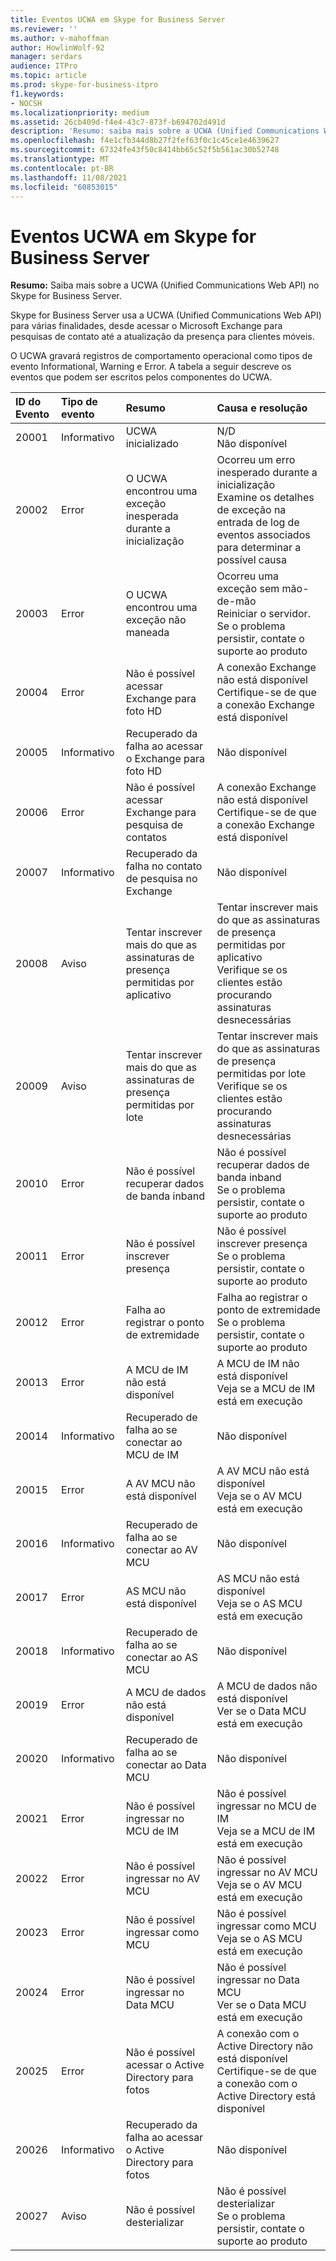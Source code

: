 ```yaml
---
title: Eventos UCWA em Skype for Business Server
ms.reviewer: ''
ms.author: v-mahoffman
author: HowlinWolf-92
manager: serdars
audience: ITPro
ms.topic: article
ms.prod: skype-for-business-itpro
f1.keywords:
- NOCSH
ms.localizationpriority: medium
ms.assetid: 26cb409d-f4e4-43c7-873f-b694702d491d
description: 'Resumo: saiba mais sobre a UCWA (Unified Communications Web API) no Skype for Business Server.'
ms.openlocfilehash: f4e1cfb344d8b27f2fef63f0c1c45ce1e4639627
ms.sourcegitcommit: 67324fe43f50c8414bb65c52f5b561ac30b52748
ms.translationtype: MT
ms.contentlocale: pt-BR
ms.lasthandoff: 11/08/2021
ms.locfileid: "60853015"
---
```

# <a name="ucwa-events-in-skype-for-business-server"></a>Eventos UCWA em Skype for Business Server
 
**Resumo:** Saiba mais sobre a UCWA (Unified Communications Web API) no Skype for Business Server.
  
Skype for Business Server usa a UCWA (Unified Communications Web API) para várias finalidades, desde acessar o Microsoft Exchange para pesquisas de contato até a atualização da presença para clientes móveis.
  
O UCWA gravará registros de comportamento operacional como tipos de evento Informational, Warning e Error. A tabela a seguir descreve os eventos que podem ser escritos pelos componentes do UCWA.
  
|**ID do Evento**|**Tipo de evento**|**Resumo**|**Causa e resolução**|
|:-----|:-----|:-----|:-----|
|20001  <br/> |Informativo  <br/> |UCWA inicializado  <br/> |N/D  <br/> Não disponível  <br/> |
|20002  <br/> |Error  <br/> |O UCWA encontrou uma exceção inesperada durante a inicialização  <br/> |Ocorreu um erro inesperado durante a inicialização  <br/> Examine os detalhes de exceção na entrada de log de eventos associados para determinar a possível causa  <br/> |
|20003  <br/> |Error  <br/> |O UCWA encontrou uma exceção não maneada  <br/> |Ocorreu uma exceção sem mão-de-mão  <br/> Reiniciar o servidor. Se o problema persistir, contate o suporte ao produto  <br/> |
|20004  <br/> |Error  <br/> |Não é possível acessar Exchange para foto HD  <br/> |A conexão Exchange não está disponível  <br/> Certifique-se de que a conexão Exchange está disponível  <br/> |
|20005  <br/> |Informativo  <br/> |Recuperado da falha ao acessar o Exchange para foto HD  <br/> |Não disponível  <br/> |
|20006  <br/> |Error  <br/> |Não é possível acessar Exchange para pesquisa de contatos  <br/> |A conexão Exchange não está disponível  <br/> Certifique-se de que a conexão Exchange está disponível  <br/> |
|20007  <br/> |Informativo  <br/> |Recuperado da falha no contato de pesquisa no Exchange  <br/> |Não disponível  <br/> |
|20008  <br/> |Aviso  <br/> |Tentar inscrever mais do que as assinaturas de presença permitidas por aplicativo  <br/> |Tentar inscrever mais do que as assinaturas de presença permitidas por aplicativo  <br/> Verifique se os clientes estão procurando assinaturas desnecessárias  <br/> |
|20009  <br/> |Aviso  <br/> |Tentar inscrever mais do que as assinaturas de presença permitidas por lote  <br/> |Tentar inscrever mais do que as assinaturas de presença permitidas por lote  <br/> Verifique se os clientes estão procurando assinaturas desnecessárias  <br/> |
|20010  <br/> |Error  <br/> |Não é possível recuperar dados de banda inband  <br/> |Não é possível recuperar dados de banda inband  <br/> Se o problema persistir, contate o suporte ao produto  <br/> |
|20011  <br/> |Error  <br/> |Não é possível inscrever presença  <br/> |Não é possível inscrever presença  <br/> Se o problema persistir, contate o suporte ao produto  <br/> |
|20012  <br/> |Error  <br/> |Falha ao registrar o ponto de extremidade  <br/> |Falha ao registrar o ponto de extremidade  <br/> Se o problema persistir, contate o suporte ao produto  <br/> |
|20013  <br/> |Error  <br/> |A MCU de IM não está disponível  <br/> |A MCU de IM não está disponível  <br/> Veja se a MCU de IM está em execução  <br/> |
|20014  <br/> |Informativo  <br/> |Recuperado de falha ao se conectar ao MCU de IM  <br/> |Não disponível  <br/> |
|20015  <br/> |Error  <br/> |A AV MCU não está disponível  <br/> |A AV MCU não está disponível  <br/> Veja se o AV MCU está em execução  <br/> |
|20016  <br/> |Informativo  <br/> |Recuperado de falha ao se conectar ao AV MCU  <br/> |Não disponível  <br/> |
|20017  <br/> |Error  <br/> |AS MCU não está disponível  <br/> |AS MCU não está disponível  <br/> Veja se o AS MCU está em execução  <br/> |
|20018  <br/> |Informativo  <br/> |Recuperado de falha ao se conectar ao AS MCU  <br/> |Não disponível  <br/> |
|20019  <br/> |Error  <br/> |A MCU de dados não está disponível  <br/> |A MCU de dados não está disponível  <br/> Ver se o Data MCU está em execução  <br/> |
|20020  <br/> |Informativo  <br/> |Recuperado de falha ao se conectar ao Data MCU  <br/> |Não disponível  <br/> |
|20021  <br/> |Error  <br/> |Não é possível ingressar no MCU de IM  <br/> |Não é possível ingressar no MCU de IM  <br/> Veja se a MCU de IM está em execução  <br/> |
|20022  <br/> |Error  <br/> |Não é possível ingressar no AV MCU  <br/> |Não é possível ingressar no AV MCU  <br/> Veja se o AV MCU está em execução  <br/> |
|20023  <br/> |Error  <br/> |Não é possível ingressar como MCU  <br/> |Não é possível ingressar como MCU  <br/> Veja se o AS MCU está em execução  <br/> |
|20024  <br/> |Error  <br/> |Não é possível ingressar no Data MCU  <br/> |Não é possível ingressar no Data MCU  <br/> Ver se o Data MCU está em execução  <br/> |
|20025  <br/> |Error  <br/> |Não é possível acessar o Active Directory para fotos  <br/> |A conexão com o Active Directory não está disponível  <br/> Certifique-se de que a conexão com o Active Directory está disponível  <br/> |
|20026  <br/> |Informativo  <br/> |Recuperado da falha ao acessar o Active Directory para fotos  <br/> |Não disponível  <br/> |
|20027  <br/> |Aviso  <br/> |Não é possível desterializar  <br/> |Não é possível desterializar  <br/> Se o problema persistir, contate o suporte ao produto  <br/> |
   

